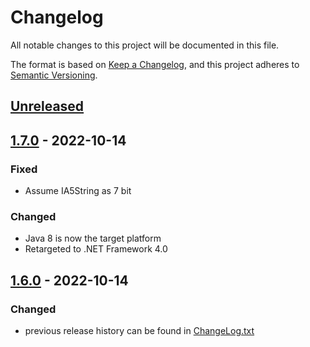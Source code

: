 # Changelog
All notable changes to this project will be documented in this file.

The format is based on [Keep a Changelog](https://keepachangelog.com/en/1.0.0/),
and this project adheres to [Semantic Versioning](https://semver.org/spec/v2.0.0.html).

## [Unreleased]

## [1.7.0] - 2022-10-14
### Fixed
- Assume IA5String as 7 bit

### Changed
- Java 8 is now the target platform
- Retargeted to .NET Framework 4.0

## [1.6.0] - 2022-10-14
### Changed
- previous release history can be found in [ChangeLog.txt](ChangeLog.txt)

[Unreleased]: https://github.com/tisoft/BinaryNotes/compare/v1.7.0...HEAD
[1.7.0]: https://github.com/tisoft/BinaryNotes/compare/v1.6.0...v1.7.0
[1.6.0]: https://github.com/tisoft/BinaryNotes/releases/tag/v1.6.0
